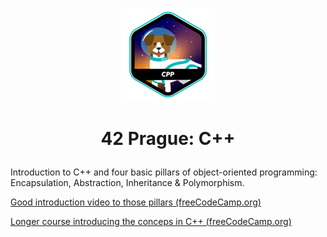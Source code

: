 <p align="center">
  <img src="Resources/cppe.png" />
</p>

# <p align="center">42 Prague: C++</p>
Introduction to C++ and four basic pillars of object-oriented programming: Encapsulation, Abstraction, Inheritance & Polymorphism.

[Good introduction video to those pillars (freeCodeCamp.org)](https://www.youtube.com/watch?v=SiBw7os-_zI)

[Longer course introducing the conceps in C++ (freeCodeCamp.org)](https://www.youtube.com/watch?v=wN0x9eZLix4)

